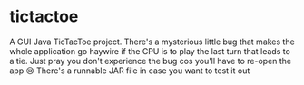 # tictactoe
A GUI Java TicTacToe project.
There's a mysterious little bug that makes the whole application go haywire if the CPU is to play the last turn that leads to a tie.
Just pray you don't experience the bug cos you'll have to re-open the app 😢
There's a runnable JAR file in case you want to test it out
